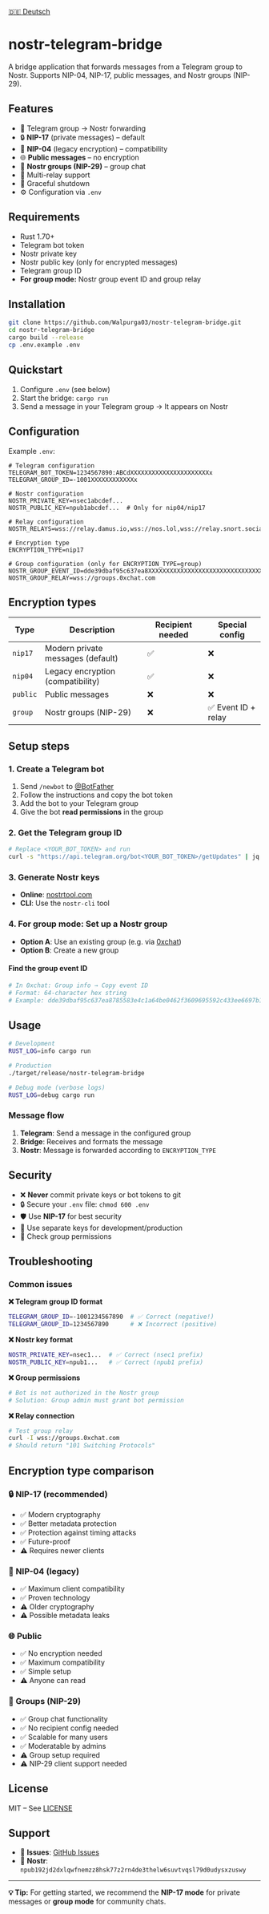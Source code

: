 [🇩🇪 Deutsch](README.de.md)
# nostr-telegram-bridge

A bridge application that forwards messages from a Telegram group to Nostr. Supports NIP-04, NIP-17, public messages, and Nostr groups (NIP-29).

## Features

- 📱 Telegram group → Nostr forwarding
- 🔒 **NIP-17** (private messages) – default
- 🔐 **NIP-04** (legacy encryption) – compatibility
- 🌐 **Public messages** – no encryption
- 👥 **Nostr groups (NIP-29)** – group chat
- 🔄 Multi-relay support
- 🛑 Graceful shutdown
- ⚙️ Configuration via `.env`

## Requirements

- Rust 1.70+
- Telegram bot token
- Nostr private key
- Nostr public key (only for encrypted messages)
- Telegram group ID
- **For group mode:** Nostr group event ID and group relay

## Installation

```bash
git clone https://github.com/Walpurga03/nostr-telegram-bridge.git
cd nostr-telegram-bridge
cargo build --release
cp .env.example .env
```

## Quickstart

1. Configure `.env` (see below)
2. Start the bridge: `cargo run`
3. Send a message in your Telegram group → It appears on Nostr

## Configuration

Example `.env`:

```env
# Telegram configuration
TELEGRAM_BOT_TOKEN=1234567890:ABCdXXXXXXXXXXXXXXXXXXXXXXx
TELEGRAM_GROUP_ID=-1001XXXXXXXXXXXXx

# Nostr configuration
NOSTR_PRIVATE_KEY=nsec1abcdef...
NOSTR_PUBLIC_KEY=npub1abcdef...  # Only for nip04/nip17

# Relay configuration
NOSTR_RELAYS=wss://relay.damus.io,wss://nos.lol,wss://relay.snort.social

# Encryption type
ENCRYPTION_TYPE=nip17

# Group configuration (only for ENCRYPTION_TYPE=group)
NOSTR_GROUP_EVENT_ID=dde39dbaf95c637ea8XXXXXXXXXXXXXXXXXXXXXXXXXXXXXXXX
NOSTR_GROUP_RELAY=wss://groups.0xchat.com
```

## Encryption types

| Type     | Description                          | Recipient needed | Special config         |
|----------|--------------------------------------|------------------|------------------------|
| `nip17`  | Modern private messages (default)    | ✅               | ❌                     |
| `nip04`  | Legacy encryption (compatibility)    | ✅               | ❌                     |
| `public` | Public messages                      | ❌               | ❌                     |
| `group`  | Nostr groups (NIP-29)                | ❌               | ✅ Event ID + relay    |

## Setup steps

### 1. Create a Telegram bot
1. Send `/newbot` to [@BotFather](https://t.me/BotFather)
2. Follow the instructions and copy the bot token
3. Add the bot to your Telegram group
4. Give the bot **read permissions** in the group

### 2. Get the Telegram group ID
```bash
# Replace <YOUR_BOT_TOKEN> and run
curl -s "https://api.telegram.org/bot<YOUR_BOT_TOKEN>/getUpdates" | jq '.result[].message.chat.id'
```

### 3. Generate Nostr keys
- **Online**: [nostrtool.com](https://nostrtool.com)
- **CLI**: Use the `nostr-cli` tool

### 4. For group mode: Set up a Nostr group
- **Option A**: Use an existing group (e.g. via [0xchat](https://0xchat.com))
- **Option B**: Create a new group

#### Find the group event ID
```bash
# In 0xchat: Group info → Copy event ID
# Format: 64-character hex string
# Example: dde39dbaf95c637ea8785583e4c1a64be0462f3609695592c433ee6697b19815
```

## Usage

```bash
# Development
RUST_LOG=info cargo run

# Production
./target/release/nostr-telegram-bridge

# Debug mode (verbose logs)
RUST_LOG=debug cargo run
```

### Message flow
1. **Telegram**: Send a message in the configured group
2. **Bridge**: Receives and formats the message
3. **Nostr**: Message is forwarded according to `ENCRYPTION_TYPE`

## Security

- ❌ **Never** commit private keys or bot tokens to git
- 🔒 Secure your `.env` file: `chmod 600 .env`
- 🛡️ Use **NIP-17** for best security
- 🔑 Use separate keys for development/production
- 👥 Check group permissions

## Troubleshooting

### Common issues

**❌ Telegram group ID format**
```bash
TELEGRAM_GROUP_ID=-1001234567890  # ✅ Correct (negative!)
TELEGRAM_GROUP_ID=1234567890      # ❌ Incorrect (positive)
```

**❌ Nostr key format**
```bash
NOSTR_PRIVATE_KEY=nsec1...  # ✅ Correct (nsec1 prefix)
NOSTR_PUBLIC_KEY=npub1...   # ✅ Correct (npub1 prefix)
```

**❌ Group permissions**
```bash
# Bot is not authorized in the Nostr group
# Solution: Group admin must grant bot permission
```

**❌ Relay connection**
```bash
# Test group relay
curl -I wss://groups.0xchat.com
# Should return "101 Switching Protocols"
```

## Encryption type comparison

### 🔒 NIP-17 (recommended)
- ✅ Modern cryptography
- ✅ Better metadata protection
- ✅ Protection against timing attacks
- ✅ Future-proof
- ⚠️ Requires newer clients

### 🔐 NIP-04 (legacy)
- ✅ Maximum client compatibility
- ✅ Proven technology
- ⚠️ Older cryptography
- ⚠️ Possible metadata leaks

### 🌐 Public
- ✅ No encryption needed
- ✅ Maximum compatibility
- ✅ Simple setup
- ⚠️ Anyone can read

### 👥 Groups (NIP-29)
- ✅ Group chat functionality
- ✅ No recipient config needed
- ✅ Scalable for many users
- ✅ Moderatable by admins
- ⚠️ Group setup required
- ⚠️ NIP-29 client support needed

## License

MIT – See [LICENSE](LICENSE)

## Support

- 🐛 **Issues**: [GitHub Issues](https://github.com/Walpurga03/nostr-telegram-bridge/issues)
- 🐾 **Nostr**: `npub192jd2dxlqwfnemzz8hsk77z2rn4de3thelw6suvtvqsl79d0udysxzuswy`

---

**💡 Tip:** For getting started, we recommend the **NIP-17 mode** for private messages or **group mode** for community chats.